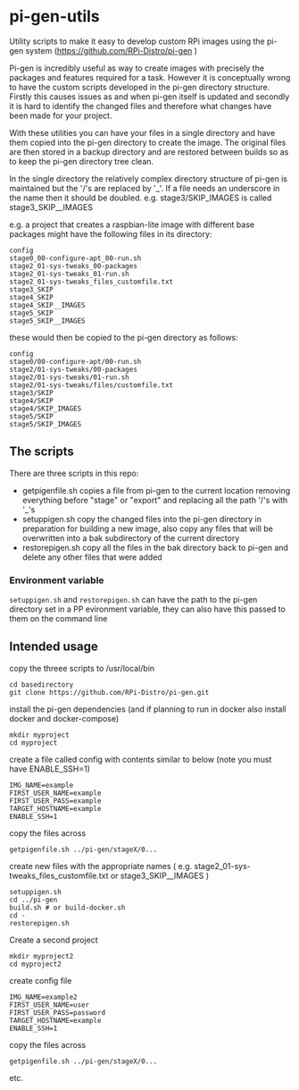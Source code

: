 # pi-gen-utils
Utility scripts to make it easy to develop custom RPi images using the pi-gen system (https://github.com/RPi-Distro/pi-gen )

Pi-gen is incredibly useful as way to create images with precisely the packages and features required for a task. However it is conceptually wrong to have the custom scripts developed in the pi-gen directory structure. Firstly this causes issues as and when pi-gen itself is updated and secondly it is hard to identify the changed files and therefore what changes have been made for your project. 

With these utilities you can have your files in a single directory and have them copied into the pi-gen directory to create the image. The original files are then stored in a backup directory and are restored between builds so as to keep the pi-gen directory tree clean.

In the single directory the relatively complex directory structure of pi-gen is maintained but the '/'s are replaced by '_'. If a file needs an underscore in the name then it should be doubled. e.g. stage3/SKIP_IMAGES is called stage3_SKIP__IMAGES

e.g. a project that creates a raspbian-lite image with different base packages might have the following files in its directory:
```
config
stage0_00-configure-apt_00-run.sh
stage2_01-sys-tweaks_00-packages
stage2_01-sys-tweaks_01-run.sh
stage2_01-sys-tweaks_files_customfile.txt
stage3_SKIP
stage4_SKIP
stage4_SKIP__IMAGES
stage5_SKIP
stage5_SKIP__IMAGES
```
these would then be copied to the pi-gen directory as follows:
```
config
stage0/00-configure-apt/00-run.sh
stage2/01-sys-tweaks/00-packages
stage2/01-sys-tweaks/01-run.sh
stage2/01-sys-tweaks/files/customfile.txt
stage3/SKIP
stage4/SKIP
stage4/SKIP_IMAGES
stage5/SKIP
stage5/SKIP_IMAGES
```
## The scripts

There are three scripts in this repo:

 * getpigenfile.sh
   copies a file from pi-gen to the current location removing everything before "stage" or "export" and replacing all the path '/'s with '_'s
 * setuppigen.sh 
   copy the changed files into the pi-gen directory in preparation for building a new image, also copy any files that will be overwritten into a bak subdirectory of the current directory
 * restorepigen.sh
   copy all the files in the bak directory back to pi-gen and delete any other files that were added

### Environment variable 
`setuppigen.sh` and `restorepigen.sh` can have the path to the pi-gen directory set in a PP evironment variable, they can also have this passed to them on the command line

## Intended usage

copy the threee scripts to /usr/local/bin

```
cd basedirectory
git clone https://github.com/RPi-Distro/pi-gen.git
```
install the pi-gen dependencies (and if planning to run in docker also install docker and docker-compose) 
```
mkdir myproject
cd myproject
```
create a file called config with contents similar to below (note you must have ENABLE_SSH=1) 
```
IMG_NAME=example
FIRST_USER_NAME=example
FIRST_USER_PASS=example
TARGET_HOSTNAME=example
ENABLE_SSH=1
```
copy the files across 
```
getpigenfile.sh ../pi-gen/stageX/0...
```
create new files with the appropriate names ( e.g. stage2_01-sys-tweaks_files_customfile.txt or stage3_SKIP__IMAGES )

```
setuppigen.sh
cd ../pi-gen
build.sh # or build-docker.sh
cd -
restorepigen.sh
```

Create a second project
```
mkdir myproject2
cd myproject2
```
create config file 
```
IMG_NAME=example2
FIRST_USER_NAME=user
FIRST_USER_PASS=password
TARGET_HOSTNAME=example
ENABLE_SSH=1
```
copy the files across 
```
getpigenfile.sh ../pi-gen/stageX/0...
```
etc.
